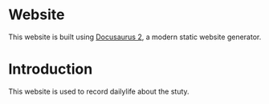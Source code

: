 # Website

This website is built using [Docusaurus 2](https://docusaurus.io/), a modern static website generator.

# Introduction

This website is used to record dailylife about the stuty.
